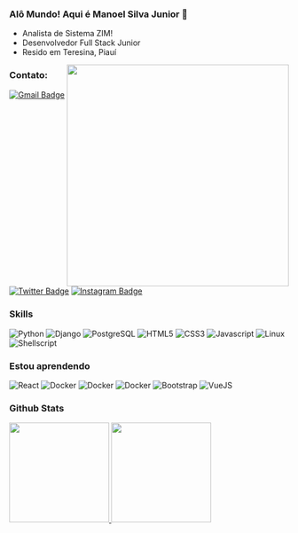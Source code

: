 ### Alô Mundo! Aqui é Manoel Silva Junior 👋




- Analista de Sistema ZIM!
- Desenvolvedor Full Stack Junior
- Resido em Teresina, Piauí

<!--<a href="https://www.youtube.com/regis-do-python"><img alt="youtube" src="https://img.shields.io/badge/youtube-e4505f?style=for-the-badge&logo=youtube&logoColor=white"/></a>-->

<img align="right" src="https://user-images.githubusercontent.com/97572894/168336810-1f5f1206-dab3-4f0b-82e1-6bc1251c380a.gif" width="400px">

### Contato:
<!--
 <a href="https://www.youtube.com/channel/UC_-uuuZbY0AAt9CViNzvc-Q" target="_blank"><img src="https://img.shields.io/badge/YouTube-FF0000?style=for-the-badge&logo=youtube&logoColor=white" target="_blank"></a>
  <a href="https://instagram.com/rafaballerini" target="_blank"><img src="https://img.shields.io/badge/-Instagram-%23E4405F?style=for-the-badge&logo=instagram&logoColor=white" target="_blank"></a>
 	<a href="https://www.twitch.tv/rafaballerinii" target="_blank"><img src="https://img.shields.io/badge/Twitch-9146FF?style=for-the-badge&logo=twitch&logoColor=white" target="_blank"></a>
 <a href="https://discord.gg/wagxzStdcR" target="_blank"><img src="https://img.shields.io/badge/Discord-7289DA?style=for-the-badge&logo=discord&logoColor=white" target="_blank"></a> 
  <a href = "mailto:contatorafaballerini@gmail.com"><img src="https://img.shields.io/badge/-Gmail-%23333?style=for-the-badge&logo=gmail&logoColor=white" target="_blank"></a>
  <a href="https://www.linkedin.com/in/rafaella-ballerini-45875016a" target="_blank"><img src="https://img.shields.io/badge/-LinkedIn-%230077B5?style=for-the-badge&logo=linkedin&logoColor=white" target="_blank"></a>
 -->

[![Gmail Badge](https://img.shields.io/badge/Gmail-D14836?style=for-the-badge&logo=gmail&logoColor=white)](mailto:msilvajrdev@gmail.com)
[![Twitter Badge](https://img.shields.io/badge/Twitter-1DA1F2?style=for-the-badge&logo=twitter&logoColor=white)](https://twitter.com/JuniorFLAPI)
[![Instagram Badge](https://img.shields.io/badge/Instagram-E4405F?style=for-the-badge&logo=instagram&logoColor=white)](https://instagram.com/silvajr48/)

<!-- https://github.com/iuricode/README-template/blob/main/badges/badges.md#contato -->



### Skills


<p>

  <img alt="Python" src="https://img.shields.io/badge/Python-3776AB?style=for-the-badge&logo=python&logoColor=white"/>
  <img alt="Django" src="https://img.shields.io/badge/Django-092E20?style=for-the-badge&logo=django&logoColor=white"/>
  <img alt="PostgreSQL" src="https://img.shields.io/badge/PostgreSQL-316192?style=for-the-badge&logo=postgresql&logoColor=white"/>
  <img alt="HTML5" src="https://img.shields.io/badge/HTML5-E34F26?style=for-the-badge&logo=html5&logoColor=white"/>
  <img alt="CSS3" src="https://img.shields.io/badge/CSS3-1572B6?style=for-the-badge&logo=css3&logoColor=white"/>
  <img alt="Javascript" src="https://img.shields.io/badge/JavaScript-323330?style=for-the-badge&logo=javascript&logoColor=F7DF1E"/>
  <img alt="Linux" src="https://img.shields.io/badge/Linux-dedede?style=for-the-badge&logo=Linux&logoColor=black"/>
  <img alt="Shellscript" src="https://img.shields.io/badge/Shellscript-dedede?style=for-the-badge&logo=shellscript&logoColor=white"/>

</p>

### Estou aprendendo
<p>
  <img alt="React" src="https://img.shields.io/badge/React-20232A?style=for-the-badge&logo=react&logoColor=61DAFB"/>
  <img alt="Docker" src="https://img.shields.io/badge/docker-1572B6.svg?&style=for-the-badge&logo=docker&logoColor=white"/>
  <img alt="Docker" src="https://img.shields.io/badge/docker-1572B6.svg?&style=for-the-badge&logo=docker&logoColor=white"/>
  <img alt="Docker" src="https://img.shields.io/badge/docker-1572B6.svg?&style=for-the-badge&logo=docker&logoColor=white"/>
  <img alt="Bootstrap" src="https://img.shields.io/badge/Bootstrap-563D7C?style=for-the-badge&logo=bootstrap&logoColor=white"/>
  <img alt="VueJS" src="https://img.shields.io/badge/VueJS-43a366?style=for-the-badge&logo=vue&logoColor=white"/>
</p>



### Github Stats

<div>
<a href="https://github.com/msjrdev">
<img height="180em" src="https://github-readme-stats.vercel.app/api/top-langs/?username=msjrdev&layout=compact&langs_count=7&theme=dracula"/>
<img height="180em" src="https://github-readme-stats.vercel.app/api?username=msjrdev&show_icons=true&theme=dracula&include_all_commits=true&count_private=true"/>
</div>
 
<!--
<a href="#">
  <img src="https://github-readme-stats.vercel.app/api?username=msjdev&show_icons=true&count_private=true&theme=merko" height="165">
  <img src="https://github-readme-stats.vercel.app/api/top-langs/?username=msjdev&layout=compact&theme=merko&hide=css,html,jupyter%20notebook" height = "165">
</a>
-->
